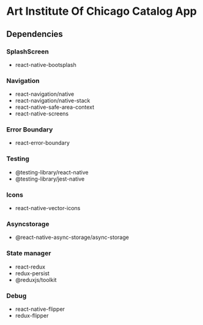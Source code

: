 # Art Institute Of Chicago Catalog App


## Dependencies

### SplashScreen
- react-native-bootsplash

### Navigation
- react-navigation/native
- react-navigation/native-stack
- react-native-safe-area-context
- react-native-screens

### Error Boundary
- react-error-boundary

### Testing
- @testing-library/react-native
- @testing-library/jest-native

### Icons
- react-native-vector-icons

### Asyncstorage
- @react-native-async-storage/async-storage

### State manager
- react-redux
- redux-persist
- @reduxjs/toolkit

### Debug
- react-native-flipper
- redux-flipper